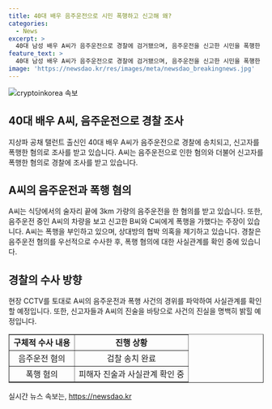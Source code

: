 ```yaml
---
title: 40대 배우 음주운전으로 시민 폭행하고 신고해 왜?
categories:
  - News
excerpt: >
  40대 남성 배우 A씨가 음주운전으로 경찰에 검거됐으며, 음주운전을 신고한 시민을 폭행한 혐의로 경찰 조사를 받고 있다. A씨는 새벽에 음주운전을 한 후 신고자들과 시비를 걸고 폭행 혐의로 조사를 받았으며, 폭행을 부인하고 피해자들이 협박을 했다고 주장하고 있다. 경찰은 음주운전 혐의로 A씨를 검찰에 송치했고, 폭행 혐의에 대해서는 CCTV 등을 토대로 사건 경위를 확인 중에 있다.
feature_text: >
  40대 남성 배우 A씨가 음주운전으로 경찰에 검거됐으며, 음주운전을 신고한 시민을 폭행한 혐의로 경찰 조사를 받고 있다. A씨는 새벽에 음주운전을 한 후 신고자들과 시비를 걸고 폭행 혐의로 조사를 받았으며, 폭행을 부인하고 피해자들이 협박을 했다고 주장하고 있다. 경찰은 음주운전 혐의로 A씨를 검찰에 송치했고, 폭행 혐의에 대해서는 CCTV 등을 토대로 사건 경위를 확인 중에 있다.
image: 'https://newsdao.kr/res/images/meta/newsdao_breakingnews.jpg'
---
```


<p><img src="https://newsdao.kr/res/images/meta/newsdao_breakingnews.jpg" alt="cryptoinkorea 속보" /></p>

<h2 data-ke-size="size26">40대 배우 A씨, 음주운전으로 경찰 조사</h2>

<p data-ke-size="size16">지상파 공채 탤런트 출신인 40대 배우 A씨가 음주운전으로 경찰에 송치되고, 신고자를 폭행한 혐의로 조사를 받고 있습니다. A씨는 음주운전으로 인한 혐의와 더불어 신고자를 폭행한 혐의로 경찰에 조사를 받고 있습니다.</p>

<h2 data-ke-size="size26">A씨의 음주운전과 폭행 혐의</h2>

<p data-ke-size="size16">A씨는 식당에서의 술자리 끝에 3km 가량의 음주운전을 한 혐의를 받고 있습니다. 또한, 음주운전 중인 A씨의 차량을 보고 신고한 B씨와 C씨에게 폭행을 가했다는 주장이 있습니다. A씨는 폭행을 부인하고 있으며, 상대방의 협박 의혹을 제기하고 있습니다. 경찰은 음주운전 혐의를 우선적으로 수사한 후, 폭행 혐의에 대한 사실관계를 확인 중에 있습니다.</p>

<h2 data-ke-size="size26">경찰의 수사 방향</h2>

<p data-ke-size="size16">현장 CCTV를 토대로 A씨의 음주운전과 폭행 사건의 경위를 파악하여 사실관계를 확인할 예정입니다. 또한, 신고자들과 A씨의 진술을 바탕으로 사건의 진실을 명백히 밝힐 예정입니다.</p>

<table style="width: 100%;" border="1">
    <tbody>
        <tr>
            <td style="text-align: center; height: 17px;"><b>구체적 수사 내용</b></td>
            <td style="text-align: center; height: 17px;"><b>진행 상황</b></td>
        </tr>
        <tr>
            <td style="text-align: center; height: 17px;">음주운전 혐의</td>
            <td style="text-align: center; height: 17px;">검찰 송치 완료</td>
        </tr>
        <tr>
            <td style="text-align: center; height: 17px;">폭행 혐의</td>
            <td style="text-align: center; height: 17px;">피해자 진술과 사실관계 확인 중</td>
        </tr>
    </tbody>
</table>

<p data-ke-size="size16"></p>
실시간 뉴스 속보는, <a href="https://newsdao.kr" rel="dofollow">https://newsdao.kr</a>


